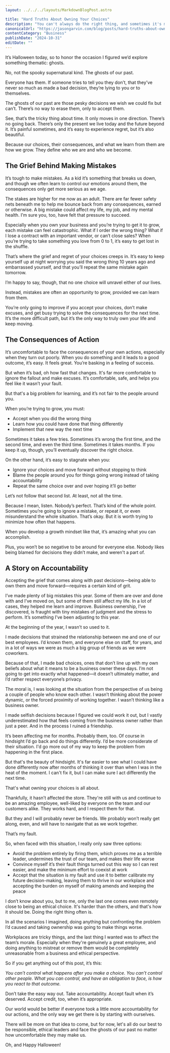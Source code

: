 ```yaml
---
layout: ../../../layouts/MarkdownBlogPost.astro

title: "Hard Truths About Owning Your Choices"
description: "You can't always do the right thing, and sometimes it's more important to understand how to fail gracefully and recover than to never make a mistake."
canonicalUrl: "https://jasongarvin.com/blog/posts/hard-truths-about-owning-your-choices"
contentCategory: "Business"
publishDate: "2024-10-31"
editDate: ""
---
```


It’s Halloween today, so to honor the occasion I figured we’d explore something thematic: ghosts.

No, not the spooky supernatural kind. The ghosts of our past.

Everyone has them. If someone tries to tell you they don’t, that they’ve never so much as made a bad decision, they’re lying to you or to themselves.

The ghosts of our past are those pesky decisions we wish we could fix but can’t. There’s no way to erase them, only to accept them.

See, that’s the tricky thing about time. It only moves in one direction. There’s no going back. There’s only the present we live today and the future beyond it. It’s painful sometimes, and it’s easy to experience regret, but it’s also beautiful.

Because our choices, their consequences, and what we learn from them are how we grow. They define who we are and who we become.

## The Grief Behind Making Mistakes

It’s tough to make mistakes. As a kid it’s something that breaks us down, and though we often learn to control our emotions around them, the consequences only get more serious as we age.

The stakes are higher for me now as an adult. There are far fewer safety nets beneath me to help me bounce back from any consequences, earned or otherwise. A big mistake could affect my life, my job, and my mental health. I’m sure you, too, have felt that pressure to succeed.

Especially when you own your business and you’re trying to get it to grow, each mistake can feel catastrophic. What if I order the wrong thing? What if I lose a contract with an important vendor, or can’t close sales? When you’re trying to take something you love from 0 to 1, it’s easy to get lost in the shuffle.

That’s where the grief and regret of your choices creeps in. It’s easy to keep yourself up at night worrying you said the wrong thing 10 years ago and embarrassed yourself, and that you’ll repeat the same mistake again tomorrow.

I’m happy to say, though, that no one choice will unravel either of our lives.

Instead, mistakes are often an opportunity to grow, provided we can learn from them.

You’re only going to improve if you accept your choices, don’t make excuses, and get busy trying to solve the consequences for the next time. It’s the more difficult path, but it’s the only way to truly own your life and keep moving.

## The Consequences of Action

It’s uncomfortable to face the consequences of your own actions, especially when they turn out poorly. When you do something and it leads to a good outcome, it’s easy. It feels great. You’re basking in a feeling of success.

But when it’s bad, oh how fast that changes. It's far more comfortable to ignore the fallout and make excuses. It’s comfortable, safe, and helps you feel like it wasn’t your fault.

But that's a big problem for learning, and it’s not fair to the people around you.

When you’re trying to grow, you must:

- Accept when you did the wrong thing
- Learn how you could have done that thing differently
- Implement that new way the next time

Sometimes it takes a few tries. Sometimes it’s wrong the first time, and the second time, and even the third time. Sometimes it takes months. If you keep it up, though, you’ll eventually discover the right choice.

On the other hand, it’s easy to stagnate when you:

- Ignore your choices and move forward without stopping to think
- Blame the people around you for things going wrong instead of taking accountability
- Repeat the same choice over and over hoping it’ll go better

Let’s not follow that second list. At least, not all the time.

Because I mean, listen. Nobody’s perfect. That’s kind of the whole point. Sometimes you’re going to ignore a mistake, or repeat it, or even misunderstand the whole situation. That’s okay. But it is worth trying to minimize how often that happens.

When you develop a growth mindset like that, it’s amazing what you can accomplish.

Plus, you won’t be so negative to be around for everyone else. Nobody likes being blamed for decisions they didn’t make, and weren't a part of.

## A Story on Accountability

Accepting the grief that comes along with past decisions—being able to own them and move forward—requires a certain kind of grit.

I’ve made plenty of big mistakes this year. Some of them are over and done with and I’ve moved on, but some of them still affect my life. In a lot of cases, they helped me learn and improve. Business ownership, I’ve discovered, is fraught with tiny mistakes of judgment and the stress to perform. It’s something I’ve been adjusting to this year.

At the beginning of the year, I wasn’t so used to it.

I made decisions that strained the relationship between me and one of our best employees. I’d known them, and everyone else on staff, for years, and in a lot of ways we were as much a big group of friends as we were coworkers.

Because of that, I made bad choices, ones that don’t line up with my own beliefs about what it means to be a business owner these days. I’m not going to get into exactly what happened—it doesn’t ultimately matter, and I’d rather respect everyone’s privacy.

The moral is, I was looking at the situation from the perspective of us being a couple of people who know each other. I wasn’t thinking about the power dynamic, or the forced proximity of working together. I wasn’t thinking like a business owner.

I made selfish decisions because I figured we could work it out, but I vastly underestimated how that feels coming from the business owner rather than just a peer. And in the process I ruined a friendship.

It’s been affecting me for months. Probably them, too. Of course in hindsight I’d go back and do things differently. I’d be more considerate of their situation. I'd go more out of my way to keep the problem from happening in the first place.

But that's the beauty of hindsight. It's far easier to see what I could have done differently now after months of thinking it over than when I was in the heat of the moment. I can't fix it, but I can make sure I act differently the next time.

That's what owning your choices is all about.

Thankfully, it hasn’t affected the store. They're still with us and continue to be an amazing employee, well-liked by everyone on the team and our customers alike. They works hard, and I respect them for that.

But they and I will probably never be friends. We probably won’t really get along, even, and will have to navigate that as we work together.

That’s my fault.

So, when faced with this situation, I really only saw three options:

- Avoid the problem entirely by firing them, which proves me as a terrible leader, undermines the trust of our team, and makes their life worse
- Convince myself it’s their fault things turned out this way so I can rest easier, and make the minimum effort to coexist at work
- Accept that the situation is my fault and use it to better calibrate my future decision-making, leaving them to thrive in our workplace and accepting the burden on myself of making amends and keeping the peace

I don’t know about you, but to me, only the last one comes even remotely close to being an ethical choice. It's harder than the others, and that's how it should be. Doing the right thing often is.

In all the scenarios I imagined, doing anything but confronting the problem I’d caused and taking ownership was going to make things worse.

Workplaces are tricky things, and the last thing I wanted was to affect the team’s morale. Especially when they're genuinely a great employee, and doing anything to mistreat or remove them would be completely unreasonable from a business and ethical perspective.

So if you get anything out of this post, it’s this:

*You can’t control what happens after you make a choice. You can’t control other people. What you can control, and have an obligation to face, is how you react to that outcome.*

Don’t take the easy way out. Take accountability. Accept fault when it’s deserved. Accept credit, too, when it’s appropriate.

Our world would be better if everyone took a little more accountability for our actions, and the only way we get there is by starting with ourselves.

There will be more on that idea to come, but for now, let's all do our best to be responsible, ethical leaders and face the ghosts of our past no matter how uncomfortable they may make us.

Oh, and Happy Halloween!
